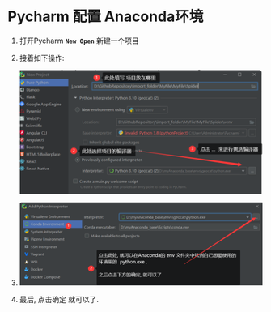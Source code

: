 # Pycharm 配置 Anaconda环境

1. 打开Pycharm  **`New Open`** 新建一个项目

2. 接着如下操作:

   ![image-20240310100302042](https://raw.githubusercontent.com/QDGSCLOUD/BJYH_picture/main/img3/image-20240310100302042.png)



3. ![image-20240310100707202](https://raw.githubusercontent.com/QDGSCLOUD/BJYH_picture/main/img3/image-20240310100707202.png)
4. 最后, 点击确定 就可以了. 









